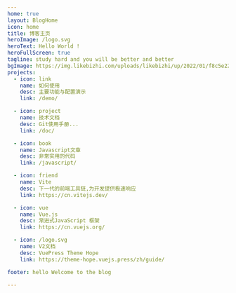 ```yaml
---
home: true
layout: BlogHome
icon: home
title: 博客主页
heroImage: /logo.svg
heroText: Hello World !
heroFullScreen: true
tagline: study hard and you will be better and better 
bgImage: https://img.likebizhi.com/uploads/likebizhi/up/2022/01/f8c5e22bc42f7dd4344a3a1d309a1de5414.jpg
projects:
  - icon: link
    name: 如何使用
    desc: 主要功能与配置演示
    link: /demo/

  - icon: project
    name: 技术文档
    desc: Git使用手册...
    link: /doc/

  - icon: book
    name: Javascript文章
    desc: 非常实用的代码
    link: /javascript/

  - icon: friend
    name: Vite
    desc: 下一代的前端工具链,为开发提供极速响应
    link: https://cn.vitejs.dev/

  - icon: vue
    name: Vue.js
    desc: 渐进式JavaScript 框架
    link: https://cn.vuejs.org/

  - icon: /logo.svg
    name: V2文档
    desc: VuePress Theme Hope
    link: https://theme-hope.vuejs.press/zh/guide/

footer: hello Welcome to the blog

---
```


